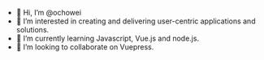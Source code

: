 - 👋 Hi, I’m @ochowei
- 👀 I’m interested in creating and delivering user-centric applications and solutions.
- 🌱 I’m currently learning Javascript, Vue.js and node.js.
- 💞️ I’m looking to collaborate on Vuepress.


